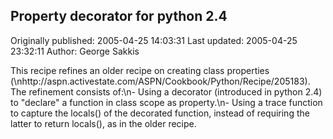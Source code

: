 ## Property decorator for python 2.4

Originally published: 2005-04-25 14:03:31
Last updated: 2005-04-25 23:32:11
Author: George Sakkis

This recipe refines an older recipe on creating class properties (\nhttp://aspn.activestate.com/ASPN/Cookbook/Python/Recipe/205183). The refinement consists of:\n- Using a decorator (introduced in python 2.4) to "declare" a function in class scope as property.\n- Using a trace function to capture the locals() of the decorated function, instead of requiring the latter to return locals(), as in the older recipe.